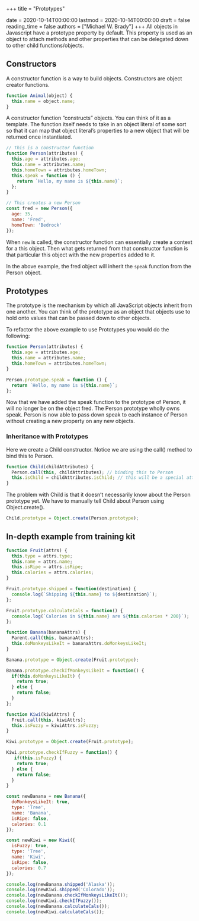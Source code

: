 +++
title = "Prototypes"

date = 2020-10-14T00:00:00
lastmod = 2020-10-14T00:00:00
draft = false
reading_time = false
authors = ["Michael W. Brady"]
+++
All objects in Javascript have a prototype property by default. This property is used as an object to attach methods and other properties that can be delegated down to other child functions/objects. 

## Constructors

A constructor function is a way to build objects. Constructors are object creator functions.

```jsx
function Animal(object) {
  this.name = object.name;
}
```

A constructor function “constructs” objects. You can think of it as a template. The function itself needs to take in an object literal of some sort so that it can map that object literal’s properties to a new object that will be returned once instantiated.

```jsx
// This is a constructor function
function Person(attributes) {
  this.age = attributes.age;
  this.name = attributes.name;
  this.homeTown = attributes.homeTown;
  this.speak = function () {
    return `Hello, my name is ${this.name}`;
  };
}

// This creates a new Person 
const fred = new Person({
  age: 35,
  name: 'Fred',
  homeTown: 'Bedrock'
});
```

When `new` is called, the constructor function can essentially create a context for a this object. Then what gets returned from that constructor function is that particular this object with the new properties added to it.

In the above example, the fred object will inherit the `speak` function from the Person object.

## Prototypes

The prototype is the mechanism by which all JavaScript objects inherit from one another. You can think of the prototype as an object that objects use to hold onto values that can be passed down to other objects.

To refactor the above example to use Prototypes you would do the following: 

```jsx
function Person(attributes) {
  this.age = attributes.age;
  this.name = attributes.name;
  this.homeTown = attributes.homeTown;
}

Person.prototype.speak = function () {
  return `Hello, my name is ${this.name}`;
};
```

Now that we have added the speak function to the prototype of Person, it will no longer be on the object fred. The Person prototype wholly owns speak. Person is now able to pass down speak to each instance of Person without creating a new property on any new objects.

### Inheritance with Prototypes

Here we create a Child constructor. Notice we are using the call() method to bind this to Person.

```jsx
function Child(childAttributes) {
  Person.call(this, childAttributes); // binding this to Person
  this.isChild = childAttributes.isChild; // this will be a special attribute to Child
}
```

The problem with Child is that it doesn’t necessarily know about the Person prototype yet. We have to manually tell Child about Person using Object.create().

```jsx
Child.prototype = Object.create(Person.prototype);
```

## In-depth example from training kit

```jsx
function Fruit(attrs) {
  this.type = attrs.type;
  this.name = attrs.name;
  this.isRipe = attrs.isRipe;
  this.calories = attrs.calories;
}

Fruit.prototype.shipped = function(destination) {
  console.log(`Shipping ${this.name} to ${destination}`);
};

Fruit.prototype.calculateCals = function() {
  console.log(`Calories in ${this.name} are ${this.calories * 200}`);
};

function Banana(bananaAttrs) {
  Parent.call(this, bananaAttrs);
  this.doMonkeysLikeIt = bananaAttrs.doMonkeysLikeIt;
}

Banana.prototype = Object.create(Fruit.prototype);

Banana.prototype.checkIfMonkeysLikeIt = function() {
  if(this.doMonkeysLikeIt) {
    return true;
  } else {
    return false;
  }
};

function Kiwi(kiwiAttrs) {
  Fruit.call(this, kiwiAttrs);
  this.isFuzzy = kiwiAttrs.isFuzzy;
}

Kiwi.prototype = Object.create(Fruit.prototype);

Kiwi.prototype.checkIfFuzzy = function() {
   if(this.isFuzzy) {
    return true;
  } else {
    return false;
  }
}

const newBanana = new Banana({
  doMonkeysLikeIt: true,
  type: 'Tree',
  name: 'Banana',
  isRipe: false,
  calories: 0.1
});

const newKiwi = new Kiwi({
  isFuzzy: true,
  type: 'Tree',
  name: 'Kiwi',
  isRipe: false,
  calories: 0.7
});

console.log(newBanana.shipped('Alaska'));
console.log(newKiwi.shipped('Colorado'));
console.log(newBanana.checkIfMonkeysLikeIt());
console.log(newKiwi.checkIfFuzzy());
console.log(newBanana.calculateCals());
console.log(newKiwi.calculateCals());
```